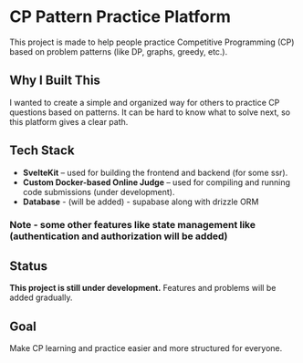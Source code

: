 # CP Pattern Practice Platform

This project is made to help people practice Competitive Programming (CP) based on problem patterns (like DP, graphs, greedy, etc.).

## Why I Built This

I wanted to create a simple and organized way for others to practice CP questions based on patterns. It can be hard to know what to solve next, so this platform gives a clear path.

## Tech Stack

* **SvelteKit** – used for building the frontend and backend (for some ssr).
* **Custom Docker-based Online Judge** – used for compiling and running code submissions (under development).
* **Database** - (will be added) - supabase along with drizzle ORM

### Note - some other features like state management like (authentication and authorization will be added)

## Status

**This project is still under development.**
Features and problems will be added gradually.

## Goal

Make CP learning and practice easier and more structured for everyone.

